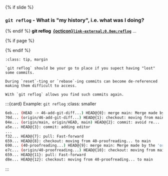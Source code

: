 {% if slide %}
### `git reflog` - What is "my history", i.e. what was I doing?
{% endif %}
<strong style="color:black">git reflog &nbsp;[{octicon}`link-external;0.8em;reflog`](https://git-scm.com/docs/git-reflog)</strong> ...

{% if page %}

{% endif %}
```{admonition} Savety net
:class: tip, margin

`git reflog` should be your go to place if you supect having "lost" some commits.

During `reset`-ting or `rebase`-ing commits can become de-referenced making them difficult to access.

With `git reflog` allows you find such commits again.
```

:::{card} Example: `git reflog`
:class: smaller
```bash
6eb... (HEAD -> 46-add-git-diff...) HEAD@{0}: merge main: Merge made by the 'ort' strategy.
70d... (origin/46-add-git-diff...) HEAD@{1}: checkout: moving from main to 46-add-git-diff...
04e... (origin/main, origin/HEAD, main) HEAD@{2}: commit: avoid re...
a5e... HEAD@{3}: commit: adding editor
...
f32... HEAD@{7}: pull: Fast-forward
659... HEAD@{8}: checkout: moving from 40-proofreading... to main
690... (40-proofreading...) HEAD@{9}: merge main: Merge made by the 'ort' strategy.
e7c... (origin/40-proofreading...) HEAD@{10}: checkout: moving from main to 40-proofreading...
659... HEAD@{11}: pull: Fast-forward
d8e... HEAD@{12}: checkout: moving from 40-proofreading... to main
```
:::

